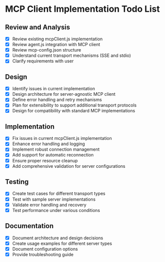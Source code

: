 # MCP Client Implementation Todo List

## Review and Analysis
- [x] Review existing mcpClient.js implementation
- [x] Review agent.js integration with MCP client
- [x] Review mcp-config.json structure
- [x] Understand current transport mechanisms (SSE and stdio)
- [x] Clarify requirements with user

## Design
- [x] Identify issues in current implementation
- [x] Design architecture for server-agnostic MCP client
- [x] Define error handling and retry mechanisms
- [x] Plan for extensibility to support additional transport protocols
- [x] Design for compatibility with standard MCP implementations

## Implementation
- [x] Fix issues in current mcpClient.js implementation
- [x] Enhance error handling and logging
- [x] Implement robust connection management
- [x] Add support for automatic reconnection
- [x] Ensure proper resource cleanup
- [x] Add comprehensive validation for server configurations

## Testing
- [x] Create test cases for different transport types
- [x] Test with sample server implementations
- [x] Validate error handling and recovery
- [x] Test performance under various conditions

## Documentation
- [x] Document architecture and design decisions
- [x] Create usage examples for different server types
- [x] Document configuration options
- [x] Provide troubleshooting guide
